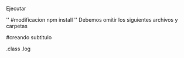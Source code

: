 Ejecutar

''
#modificacion
npm install
''
Debemos omitir los siguientes archivos y carpetas

#creando subtitulo

.class
.log
